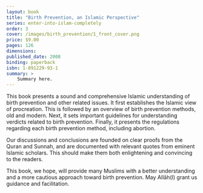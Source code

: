 ```yaml
---
layout: book
title: "Birth Prevention, an Islamic Perspective"
series: enter-into-islam-completely
order: 3
cover: /images/birth_prevention/1_front_cover.png
price: $9.00
pages: 126
dimensions:
published_date: 2008
binding: paperback
isbn: 1-891229-93-1
summary: >
    Summary here.
---
```


This book presents a sound and comprehensive Islamic understanding of birth prevention and other related issues. It first establishes the Islamic view of procreation. This is followed by an overview of birth prevention methods, old and modern. Next, it sets important guidelines for understanding verdicts related to birth prevention. Finally, it presents the regulations regarding each birth prevention method, including abortion.

Our discussions and conclusions are founded on clear proofs from the Quran and Sunnah, and are documented with relevant quotes from eminent Islamic scholars. This should make them both enlightening and convincing to the readers.

This book, we hope, will provide many Muslims with a better understanding and a more cautious approach toward birth prevention. May Allāh(I) grant us guidance and facilitation.
